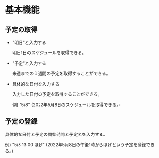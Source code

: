 # 基本機能
## 予定の取得
* "明日"と入力する
  
    明日1日のスケジュールを取得できる。
* "予定"と入力する
  
    来週までの１週間の予定を取得することができる。
* 具体的な日付を入力する
  
    入力した日付の予定を取得することができる。
    
    例) "5/8" (2022年5月8日のスケジュールを取得できる。)

## 予定の登録
具体的な日付と予定の開始時間と予定名を入力する。

例) "5/8 13:00 ほげ" (2022年5月8日の午後1時からほげという予定を登録できる。)

